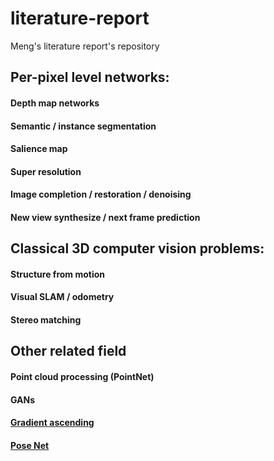 # literature-report
Meng's literature report's repository


## Per-pixel level networks:
#### Depth map networks
#### Semantic / instance segmentation
#### Salience map
#### Super resolution
#### Image completion / restoration / denoising
#### New view synthesize / next frame prediction

## Classical 3D computer vision problems:
#### Structure from motion
#### Visual SLAM / odometry
#### Stereo matching

## Other related field
#### Point cloud processing (PointNet)
#### GANs
#### [Gradient ascending](./GradientAscending/README.md)
#### [Pose Net](./PoseNet/README.md)
